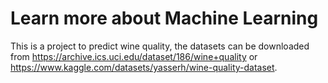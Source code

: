 # Learn more about Machine Learning

This is a project to predict wine quality, the datasets can be downloaded from https://archive.ics.uci.edu/dataset/186/wine+quality or https://www.kaggle.com/datasets/yasserh/wine-quality-dataset.
